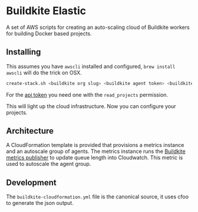 Buildkite Elastic
=================

A set of AWS scripts for creating an auto-scaling cloud of Buildkite workers for
building Docker based projects.

Installing
----------

This assumes you have `awscli` installed and configured, `brew install awscli` will do the trick on OSX.

```bash
create-stack.sh <buildkite org slug> <buildkite agent token> <buildkite api token>
```

For the [api token](https://buildkite.com/user/api-access-tokens) you need one with the `read_projects` permission.

This will light up the cloud infrastructure. Now you can configure your projects.

Architecture
------------

A CloudFormation template is provided that provisions a metrics instance and an autoscale
group of agents. The metrics instance runs the [Buildkite metrics publisher](https://github.com/buildkite/buildkite-cloudwatch-metrics-publisher) to update queue length into Cloudwatch. This metric is used to autoscale the agent group.

Development
-----------

The `buildkite-cloudformation.yml` file is the canonical source, it uses cfoo to generate
the json output.


